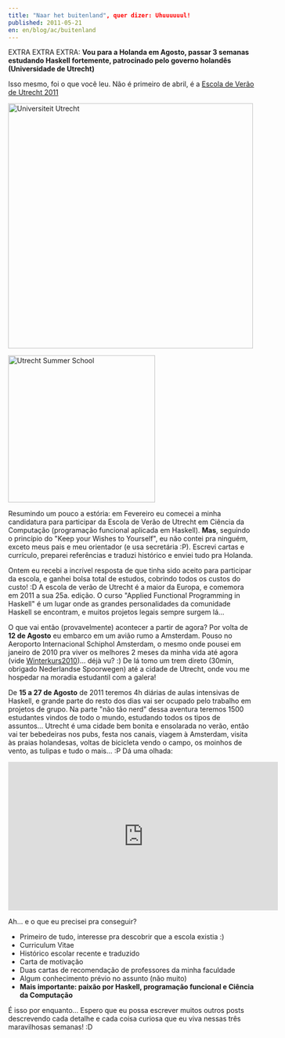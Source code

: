 ```yaml
---
title: "Naar het buitenland", quer dizer: Uhuuuuuul!
published: 2011-05-21
en: en/blog/ac/buitenland
---
```


EXTRA EXTRA EXTRA: **Vou para a Holanda em Agosto, passar 3 semanas estudando Haskell fortemente, patrocinado pelo governo holandês (Universidade de Utrecht)**

Isso mesmo, foi o que você leu.
Não é primeiro de abril, é a [Escola de Verão de Utrecht 2011][1]

<div id="imgdiv-uu"><style type="text/css" scoped> #imgdiv-uu img { width:500px };</style>

 ![Universiteit Utrecht](/files/imgs/2011-05_UUlogo.gif)

</div>

<div id="imgdiv-uss"><style type="text/css" scoped> #imgdiv-uss img { width:300px };</style>

 ![Utrecht Summer School](/files/imgs/2011-05_logo_uss.gif)

</div>

<!--more-->

Resumindo um pouco a estória:
em Fevereiro eu comecei a minha candidatura para participar da Escola de Verão de Utrecht em Ciência da Computação (programação funcional aplicada em Haskell).
**Mas**, seguindo o princípio do "Keep your Wishes to Yourself", eu não contei pra ninguém, exceto meus pais e meu orientador (e usa secretária :P).
Escrevi cartas e currículo, preparei referências e traduzi histórico e enviei tudo pra Holanda.

Ontem eu recebi a incrível resposta de que tinha sido aceito para participar da escola, e ganhei bolsa total de estudos, cobrindo todos os custos do custo! :D
A escola de verão de Utrecht é a maior da Europa, e comemora em 2011 a sua 25a. edição.
O curso "Applied Functional Programming in Haskell" é um lugar onde as grandes personalidades da comunidade Haskell se encontram,
e muitos projetos legais sempre surgem lá...

O que vai então (provavelmente) acontecer a partir de agora?
Por volta de **12 de Agosto** eu embarco em um avião rumo a Amsterdam.
Pouso no Aeroporto Internacional Schiphol Amsterdam, o mesmo onde pousei em janeiro de 2010 pra viver os melhores 2 meses da minha vida até agora
(vide [Winterkurs2010](/pt/blog/misc/ddorf-ankunft))... déjà vu? :)
De lá tomo um trem direto (30min, obrigado Nederlandse Spoorwegen) até a cidade de Utrecht, onde vou me hospedar na moradia estudantil com a galera!

De **15 a 27 de Agosto** de 2011 teremos 4h diárias de aulas intensivas de Haskell, e grande parte do resto dos dias vai ser ocupado pelo trabalho em projetos de grupo.
Na parte "não tão nerd" dessa aventura teremos 1500 estudantes vindos de todo o mundo, estudando todos os tipos de assuntos...
Utrecht é uma cidade bem bonita e ensolarada no verão, então vai ter bebedeiras nos pubs, festa nos canais, viagem à Amsterdam, visita às praias holandesas, voltas de bicicleta vendo o campo, os moinhos de vento, as tulipas e tudo o mais... :P
Dá uma olhada:

<iframe src="http://player.vimeo.com/video/18421855?byline=0&amp;portrait=0&amp;color=ff9933" width="551" height="303" frameborder="0"></iframe>

Ah... e o que eu precisei pra conseguir?

  * Primeiro de tudo, interesse pra descobrir que a escola existia :)
  * Curriculum Vitae
  * Histórico escolar recente e traduzido
  * Carta de motivação
  * Duas cartas de recomendação de professores da minha faculdade
  * Algum conhecimento prévio no assunto (não muito)
  * **Mais importante: paixão por Haskell, programação funcional e Ciência da Computação**

É isso por enquanto...
Espero que eu possa escrever muitos outros posts descrevendo cada detalhe e cada coisa curiosa que eu viva nessas três maravilhosas semanas! :D

[1]: <http://www.utrechtsummerschool.nl/>
